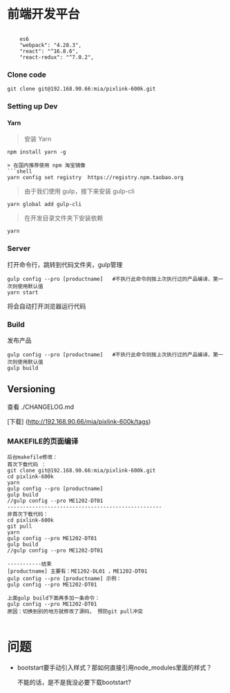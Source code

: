 # 前端开发平台

```

    es6
    "webpack": "4.28.3",
    "react": "^16.8.6",
    "react-redux": "^7.0.2",
```

### Clone code

```git clone git@192.168.90.66:mia/pixlink-600k.git```

### Setting up Dev

#### Yarn

> 安装 Yarn

~~~shell
npm install yarn -g

> 在国内推荐使用 npm 淘宝镜像
```shell
yarn config set registry  https://registry.npm.taobao.org
~~~

> 由于我们使用 gulp，接下来安装 gulp-cli 

```shell
yarn global add gulp-cli
```

> 在开发目录文件夹下安装依赖

```shell
yarn
```

### Server

打开命令行，跳转到代码文件夹，gulp管理 

```shell
gulp config --pro [productname]   #不执行此命令则按上次执行过的产品编译，第一次则使用默认值
yarn start
```

将会自动打开浏览器运行代码

### Build

发布产品

```shell
gulp config --pro [productname]   #不执行此命令则按上次执行过的产品编译，第一次则使用默认值
gulp build
```

## Versioning

查看 ./CHANGELOG.md

[下载] (<http://192.168.90.66/mia/pixlink-600k/tags>)



### MAKEFILE的页面编译

```
后台makefile修改：
首次下载代码 ：
git clone git@192.168.90.66:mia/pixlink-600k.git
cd pixlink-600k
yarn 
gulp config --pro [productname]
gulp build
//gulp config --pro ME1202-DT01
--------------------------------------------------
非首次下载代码：
cd pixlink-600k
git pull
yarn 
gulp config --pro ME1202-DT01
gulp build
//gulp config --pro ME1202-DT01

-----------结束
[productname] 主要有：ME1202-DL01 ，ME1202-DT01
gulp config --pro [productname] 示例：
gulp config --pro ME1202-DT01

上面gulp build下面再多加一条命令：
gulp config --pro ME1202-DT01
原因：切换到别的地方就修改了源码， 预防git pull冲突  


```



# 问题

+ bootstart要手动引入样式？那如何直接引用node_modules里面的样式？

  不能的话，是不是我没必要下载bootstart?